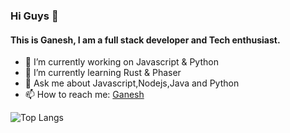 ### Hi Guys 👋

#### This is Ganesh, I am a full stack developer and Tech enthusiast. 

- 🔭 I’m currently working on Javascript & Python
- 🌱 I’m currently learning Rust & Phaser
- 💬 Ask me about Javascript,Nodejs,Java and Python
- 📫 How to reach me: [Ganesh](https://twitter.com/ganesh_geeky)

![Top Langs](https://github-readme-stats.vercel.app/api/top-langs/?username=ganeshraja10)

